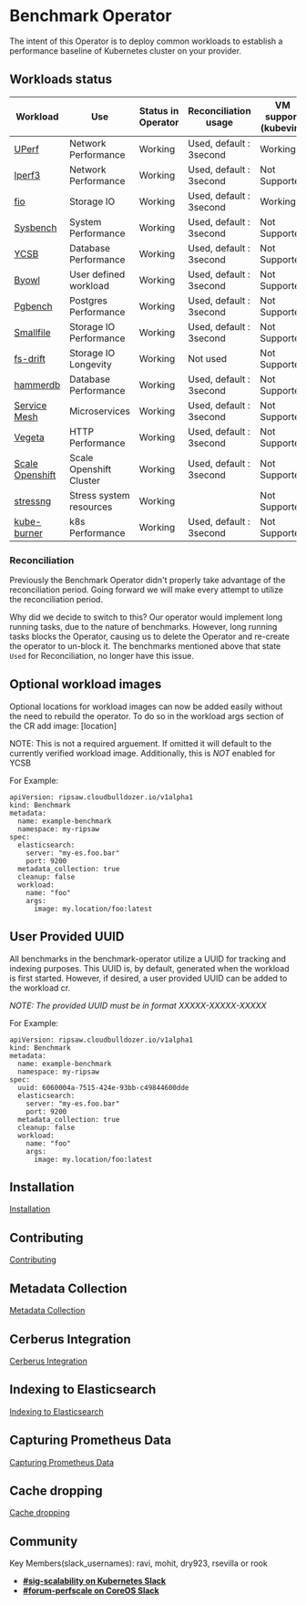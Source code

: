 # Benchmark Operator

The intent of this Operator is to deploy common workloads to establish
a performance baseline of Kubernetes cluster on your provider.

## Workloads status

| Workload                       | Use                    | Status in Operator | Reconciliation usage       | VM support (kubevirt) | Kata Containers |
| ------------------------------ | ---------------------- | ------------------ | -------------------------- | --------------------- | --------------- |
| [UPerf](docs/uperf.md)         | Network Performance    | Working            |  Used, default : 3second  | Working                | Working         |
| [Iperf3](docs/iperf.md)       | Network Performance    | Working            |  Used, default : 3second  | Not Supported          | Not Supported   |
| [fio](docs/fio_distributed.md) | Storage IO             | Working            |  Used, default : 3second  | Working                | Working         |
| [Sysbench](docs/sysbench.md)   | System Performance     | Working            |  Used, default : 3second  | Not Supported          | Not Supported   |
| [YCSB](docs/ycsb.md)           | Database Performance   | Working            |  Used, default : 3second  | Not Supported          | Not Supported   |
| [Byowl](docs/byowl.md)         | User defined workload  | Working            |  Used, default : 3second  | Not Supported          | Not Supported   |
| [Pgbench](docs/pgbench.md)     | Postgres Performance   | Working            |  Used, default : 3second  | Not Supported          | Not Supported   |
| [Smallfile](docs/smallfile.md) | Storage IO Performance | Working            |  Used, default : 3second  | Not Supported          | Not Supported   |
| [fs-drift](docs/fs-drift.md)   | Storage IO Longevity   | Working            |  Not used                 | Not Supported          | Not Supported   |
| [hammerdb](docs/hammerdb.md)   | Database Performance   | Working            |  Used, default : 3second  | Not Supported          | Not Supported   |
| [Service Mesh](docs/servicemesh.md) | Microservices     | Working            |  Used, default : 3second   | Not Supported         | Not Supported   |
| [Vegeta](docs/vegeta.md)       | HTTP Performance       | Working            |  Used, default : 3second  | Not Supported          | Not Supported   |
| [Scale Openshift](docs/scale_openshift.md) | Scale Openshift Cluster       | Working            |  Used, default : 3second  | Not Supported         | Not Supported  |
| [stressng](docs/stressng.md)   | Stress system resources | Working            |                 | Not Supported         | Not Supported  |
| [kube-burner](docs/kube-burner.md)  | k8s Performance   | Working            |  Used, default : 3second  | Not Supported          | Not Supported   |


### Reconciliation

Previously the Benchmark Operator didn't properly take advantage of the reconciliation period. Going forward
we will make every attempt to utilize the reconciliation period.

Why did we decide to switch to this? Our operator would implement long running tasks, due to the nature of benchmarks.
However, long running tasks blocks the Operator, causing us to delete the Operator and re-create the operator to
un-block it. The benchmarks mentioned above that state `Used` for Reconciliation, no longer have this issue.

## Optional workload images
Optional locations for workload images can now be added easily without the need to rebuild the operator.
To do so in the workload args section of the CR add image: [location]

NOTE: This is not a required arguement. If omitted it will default to the currently verified workload image.
Additionally, this is *NOT* enabled for YCSB

For Example:

```
apiVersion: ripsaw.cloudbulldozer.io/v1alpha1
kind: Benchmark
metadata:
  name: example-benchmark
  namespace: my-ripsaw
spec:
  elasticsearch:
    server: "my-es.foo.bar"
    port: 9200
  metadata_collection: true
  cleanup: false
  workload:
    name: "foo"
    args:
      image: my.location/foo:latest
```

## User Provided UUID
All benchmarks in the benchmark-operator utilize a UUID for tracking and indexing purposes. This UUID is,
by default, generated when the workload is first started. However, if desired, a user provided UUID can
be added to the workload cr.

*NOTE: The provided UUID must be in format XXXXX-XXXXX-XXXXX*

For Example:
```
apiVersion: ripsaw.cloudbulldozer.io/v1alpha1
kind: Benchmark
metadata:
  name: example-benchmark
  namespace: my-ripsaw
spec:
  uuid: 6060004a-7515-424e-93bb-c49844600dde
  elasticsearch:
    server: "my-es.foo.bar"
    port: 9200
  metadata_collection: true
  cleanup: false
  workload:
    name: "foo"
    args:
      image: my.location/foo:latest
```

## Installation
[Installation](docs/installation.md)

## Contributing
[Contributing](CONTRIBUTE.md)

## Metadata Collection
[Metadata Collection](docs/metadata.md)

## Cerberus Integration
[Cerberus Integration](docs/cerberus.md)

## Indexing to Elasticsearch
[Indexing to Elasticsearch](docs/elastic.md)

## Capturing Prometheus Data
[Capturing Prometheus Data](docs/prometheus.md)

## Cache dropping
[Cache dropping](docs/cache_dropping.md)

## Community
Key Members(slack_usernames): ravi, mohit, dry923, rsevilla or rook
* [**#sig-scalability on Kubernetes Slack**](https://kubernetes.slack.com)
* [**#forum-perfscale on CoreOS Slack**](https://coreos.slack.com)
